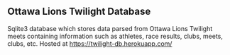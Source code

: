 ## Ottawa Lions Twilight Database

Sqlite3 database which stores data parsed from Ottawa Lions Twilight meets containing information such as athletes, race results, clubs, meets, clubs, etc.
Hosted at https://twilight-db.herokuapp.com/
